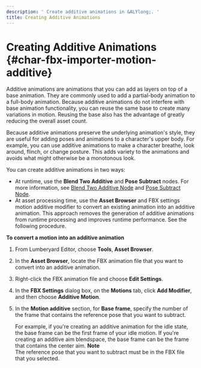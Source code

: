 ```yaml
---
description: ' Create additive animations in &ALYlong;. '
title: Creating Additive Animations
---
```

# Creating Additive Animations {#char-fbx-importer-motion-additive}

Additive animations are animations that you can add as layers on top of a base animation\. They are commonly used to add a partial\-body animation to a full\-body animation\. Because additive animations do not interfere with base animation functionality, you can reuse the same base to create many variations in motion\. Reusing the base also has the advantage of greatly reducing the overall asset count\.

Because additive animations preserve the underlying animation's style, they are useful for adding poses and animations to a character's upper body\. For example, you can use additive animations to make a character breathe, look around, flinch, or change posture\. This adds variety to the animations and avoids what might otherwise be a monotonous look\.

You can create additive animations in two ways:
+ At runtime, use the **Blend Two Additive** and **Pose Subtract** nodes\. For more information, see [Blend Two Additive Node](/docs/userguide/animation/editor/blending-blendtwoadditive.md) and [Pose Subtract Node](/docs/userguide/animation/editor/blending-posesubtract.md)\.
+ At asset processing time, use the **Asset Browser** and FBX settings motion additive modifier to convert an existing animation into an additive animation\. This approach removes the generation of additive animations from runtime processing and improves runtime performance\. See the following procedure\. 

**To convert a motion into an additive animation**

1. From Lumberyard Editor, choose **Tools**, **Asset Browser**\.

1. In the **Asset Browser**, locate the FBX animation file that you want to convert into an additive animation\.

1. Right\-click the FBX animation file and choose **Edit Settings**\.

1. In the **FBX Settings** dialog box, on the **Motions** tab, click **Add Modifier**, and then choose **Additive Motion**\.

1. In the **Motion additive** section, for **Base frame**, specify the number of the frame that contains the reference pose that you want to subtract\.

   For example, if you're creating an additive animation for the idle state, the base frame can be the first frame of your idle motion\. If you're creating an additive aim blendspace, the base frame can be the frame that contains the center aim\.
**Note**  
The reference pose that you want to subtract must be in the FBX file that you selected\.